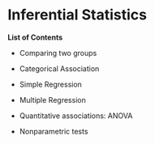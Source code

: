 # Inferential Statistics

**List of Contents**

*  Comparing two groups

*  Categorical Association

*  Simple Regression

*  Multiple Regression

*  Quantitative associations: ANOVA

*  Nonparametric tests

